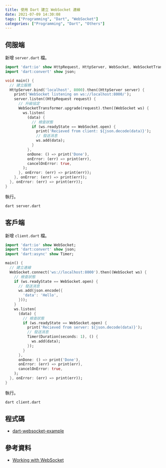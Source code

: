 ```yaml
---
title: 使用 Dart 建立 WebSocket 連線
date: 2021-07-09 14:30:08
tags: ["Programming", "Dart", "WebSocket"]
categories: ["Programming", "Dart", "Others"]
---
```


## 伺服端

新增 `server.dart` 檔。

```dart
import 'dart:io' show HttpRequest, HttpServer, WebSocket, WebSocketTransformer;
import 'dart:convert' show json;

void main() {
  // 建立服務
  HttpServer.bind('localhost', 8000).then((HttpServer server) {
    print('WebSocket listening on ws://localhost:8000/');
    server.listen((HttpRequest request) {
      // 升級協定
      WebSocketTransformer.upgrade(request).then((WebSocket ws) {
        ws.listen(
          (data) {
            // 檢查狀態
            if (ws.readyState == WebSocket.open) {
              print('Recieved from client: ${json.decode(data)}');
              // 發送消息
              ws.add(data);
            }
          },
          onDone: () => print('Done'),
          onError: (err) => print(err),
          cancelOnError: true,
        );
      }, onError: (err) => print(err));
    }, onError: (err) => print(err));
  }, onError: (err) => print(err));
}
```

執行。

```bash
dart server.dart
```

## 客戶端

新增 `client.dart` 檔。

```dart
import 'dart:io' show WebSocket;
import 'dart:convert' show json;
import 'dart:async' show Timer;

main() {
  // 建立連線
  WebSocket.connect('ws://localhost:8000').then((WebSocket ws) {
    // 檢查狀態
    if (ws.readyState == WebSocket.open) {
      // 發送消息
      ws.add(json.encode({
        'data': 'Hello',
      }));
    }
    ws.listen(
      (data) {
        // 檢查狀態
        if (ws.readyState == WebSocket.open) {
          print('Recieved from server: ${json.decode(data)}');
          // 發送消息
          Timer(Duration(seconds: 1), () {
            ws.add(data);
          });
        }
      },
      onDone: () => print('Done'),
      onError: (err) => print(err),
      cancelOnError: true,
    );
  }, onError: (err) => print(err));
}
```

執行。

```bash
dart client.dart
```

## 程式碼

- [dart-websocket-example](https://github.com/memochou1993/dart-websocket-example)

## 參考資料

- [Working with WebSocket](https://dev.to/itzmeanjan/working-with-websocket-10gh)
